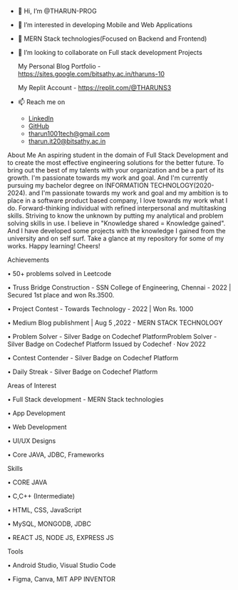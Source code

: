 - 👋 Hi, I’m @THARUN-PROG
- 👀 I’m interested in developing Mobile and Web Applications
- 🌱 MERN Stack technologies(Focused on Backend and Frontend)
- 💞️ I’m looking to collaborate on Full stack development Projects
      
     My Personal Blog Portfolio - https://sites.google.com/bitsathy.ac.in/tharuns-10
     
     My Replit Account -  https://replit.com/@THARUNS3
 
- 📫 Reach me on 
  - [LinkedIn](https://www.linkedin.com/in/tharun-s-315b6b1aa/)
  - [GitHub](https://github.com/THARUN-PROG)
  - tharun1001tech@gmail.com
  - tharun.it20@bitsathy.ac.in


About Me
An aspiring student in the domain of Full Stack Development and to create the most effective engineering solutions for the better future. To bring out the best of my talents with your organization and be a part of its growth. I'm passionate towards my work and goal. And I'm currently pursuing my bachelor degree on INFORMATION TECHNOLOGY(2020-2024). and I'm passionate towards my work and goal and my ambition is to place in a software product based company, I love towards my work what I do. Forward-thinking individual with refined interpersonal and multitasking skills. Striving to know the unknown by putting my analytical and problem solving skills in use. I believe in "Knowledge shared = Knowledge gained". And I have developed some projects with the knowledge I gained from the university and on self surf. Take a glance at my repository for some of my works. Happy learning! Cheers!


Achievements

• 50+ problems solved in Leetcode

• Truss Bridge Construction - SSN College of Engineering, Chennai - 2022 | Secured 1st place and won Rs.3500.

• Project Contest - Towards Technology - 2022 | Won Rs. 1000

• Medium Blog publishment | Aug 5 ,2022
          - MERN STACK TECHNOLOGY
          
• Problem Solver - Silver Badge on Codechef PlatformProblem Solver - Silver Badge on Codechef Platform
            Issued by Codechef · Nov 2022
            
• Contest Contender - Silver Badge on Codechef Platform

• Daily Streak - Silver Badge on Codechef Platform


Areas of Interest

• Full Stack development - MERN Stack technologies

• App Development

• Web Development

• UI/UX Designs

• Core JAVA, JDBC, Frameworks

Skills

• CORE JAVA

• C,C++ (Intermediate)

• HTML, CSS, JavaScript

• MySQL, MONGODB, JDBC

• REACT JS, NODE JS, EXPRESS JS

Tools

• Android Studio, Visual Studio Code

• Figma, Canva, MIT APP INVENTOR 







<!---
THARUN-PROG/THARUN-PROG is a ✨ special ✨ repository because its `README.md` (this file) appears on your GitHub profile.
You can click the Preview link to take a look at your changes.
--->
